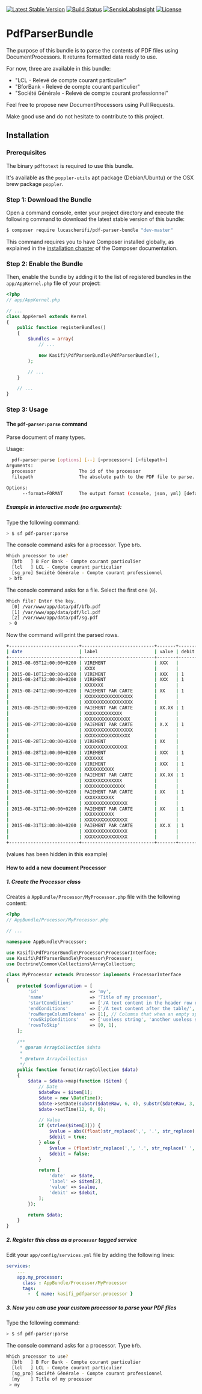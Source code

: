 [![Latest Stable Version](https://poser.pugx.org/lucascherifi/pdf-parser-bundle/v/stable)](https://packagist.org/packages/lucascherifi/pdf-parser-bundle) [![Build Status](https://travis-ci.org/lucascherifi/PdfParserBundle.svg?branch=master)](https://travis-ci.org/lucascherifi/PdfParserBundle) [![SensioLabsInsight](https://insight.sensiolabs.com/projects/b5492302-98fd-4698-ba33-fd3251276adb/big.png)](https://insight.sensiolabs.com/projects/b5492302-98fd-4698-ba33-fd3251276adb) [![License](https://poser.pugx.org/lucascherifi/pdf-parser-bundle/license)](https://packagist.org/packages/lucascherifi/pdf-parser-bundle)

PdfParserBundle
===============

The purpose of this bundle is to parse the contents of PDF files using DocumentProcessors. It returns formatted data ready to use.

For now, three are available in this bundle:
- "LCL - Relevé de compte courant particulier"
- "BforBank - Relevé de compte courant particulier"
- "Société Générale - Relevé de compte courant professionnel"

Feel free to propose new DocumentProcessors using Pull Requests.

Make good use and do not hesitate to contribute to this project.

Installation
------------

### Prerequisites

The binary `pdftotext` is required to use this bundle.

It's available as the `poppler-utils` apt package (Debian/Ubuntu) or the OSX brew package `poppler`.

### Step 1: Download the Bundle

Open a command console, enter your project directory and execute the
following command to download the latest stable version of this bundle:

```bash
$ composer require lucascherifi/pdf-parser-bundle "dev-master"
```

This command requires you to have Composer installed globally, as explained
in the [installation chapter](https://getcomposer.org/doc/00-intro.md)
of the Composer documentation.

### Step 2: Enable the Bundle

Then, enable the bundle by adding it to the list of registered bundles
in the `app/AppKernel.php` file of your project:

```php
<?php
// app/AppKernel.php

// ...
class AppKernel extends Kernel
{
    public function registerBundles()
    {
        $bundles = array(
            // ...

            new Kasifi\PdfParserBundle\PdfParserBundle(),
        );

        // ...
    }

    // ...
}
```

### Step 3: Usage

#### The `pdf-parser:parse` command

Parse document of many types.

Usage:
```sh
  pdf-parser:parse [options] [--] [<processor>] [<filepath>]
Arguments:
  processor                The id of the processor
  filepath                 The absolute path to the PDF file to parse.

Options:
      --format=FORMAT      The output format (console, json, yml) [default: "console"]
```

##### Example in interactive mode (no arguments):

Type the following command:
```sh
> $ sf pdf-parser:parse
```
The console command asks for a processor. Type `bfb`.
```sh
Which processor to use?
  [bfb   ] B For Bank - Compte courant particulier
  [lcl   ] LCL - Compte courant particulier
  [sg_pro] Société Générale - Compte courant professionnel
 > bfb
```
The console command asks for a file. Select the first one (`0`).
```sh
Which file? Enter the key.
  [0] /var/www/app/data/pdf/bfb.pdf
  [1] /var/www/app/data/pdf/lcl.pdf
  [2] /var/www/app/data/pdf/sg.pdf
 > 0
```
Now the command will print the parsed rows.
```sh
+--------------------------+---------------------------+-------+-------+
| date                     | label                     | value | debit |
+--------------------------+---------------------------+-------+-------+
| 2015-08-05T12:00:00+0200 | VIREMENT                  | XXX   |       |
|                          | XXXX                      |       |       |
| 2015-08-10T12:00:00+0200 | VIREMENT                  | XXX   | 1     |
| 2015-08-24T12:00:00+0200 | VIREMENT                  | XXX   | 1     |
|                          | XXXXXXX                   |       |       |
| 2015-08-24T12:00:00+0200 | PAIEMENT PAR CARTE        | XX    | 1     |
|                          | XXXXXXXXXXXXXXXXXX        |       |       |
|                          | XXXXXXXXXXXXXXXXXX        |       |       |
| 2015-08-25T12:00:00+0200 | PAIEMENT PAR CARTE        | XX.XX | 1     |
|                          | XXXXXXXXXXXXXX            |       |       |
|                          | XXXXXXXXXXXXXXXXX         |       |       |
| 2015-08-27T12:00:00+0200 | PAIEMENT PAR CARTE        | X.X   | 1     |
|                          | XXXXXXXXXXXXXXXXXX        |       |       |
|                          | XXXXXXXXXXXXXXXXX         |       |       |
| 2015-08-28T12:00:00+0200 | VIREMENT                  | XX    |       |
|                          | XXXXXXXXXXXXXXXX          |       |       |
| 2015-08-28T12:00:00+0200 | VIREMENT                  | XXX   | 1     |
|                          | XXXXXXX                   |       |       |
| 2015-08-31T12:00:00+0200 | VIREMENT                  | XXX   | 1     |
|                          | XXXXXXXXXXX               |       |       |
| 2015-08-31T12:00:00+0200 | PAIEMENT PAR CARTE        | XX.XX | 1     |
|                          | XXXXXXXXXXXXXX            |       |       |
|                          | XXXXXXXXXXXXXXX           |       |       |
| 2015-08-31T12:00:00+0200 | PAIEMENT PAR CARTE        | XX    | 1     |
|                          | XXXXXXXXXXX               |       |       |
|                          | XXXXXXXXXXXXXXXX          |       |       |
| 2015-08-31T12:00:00+0200 | PAIEMENT PAR CARTE        | XX    | 1     |
|                          | XXXXXXXXXXX               |       |       |
|                          | XXXXXXXXXXXXXXXX          |       |       |
| 2015-08-31T12:00:00+0200 | PAIEMENT PAR CARTE        | XX.X  | 1     |
|                          | XXXXXXXXXXXXXXXX          |       |       |
|                          | XXXXXXXXXXXXXXXX          |       |       |
+--------------------------+---------------------------+-------+-------+
```
(values has been hidden in this example)

#### How to add a new document Processor

##### 1. Create the Processor class

Creates a `AppBundle/Processor/MyProcessor.php` file with the following content:

```php
<?php
// AppBundle/Processor/MyProcessor.php

// ...

namespace AppBundle\Processor;

use Kasifi\PdfParserBundle\Processor\ProcessorInterface;
use Kasifi\PdfParserBundle\Processor\Processor;
use Doctrine\Common\Collections\ArrayCollection;

class MyProcessor extends Processor implements ProcessorInterface
{
    protected $configuration = [
        'id'                   => 'my',
        'name'                 => 'Title of my processor',
        'startConditions'      => ['/A text content in the header row ot the table to parse/'],
        'endConditions'        => ['/A text content after the table/', '/Another text content after the table found in another page/'],
        'rowMergeColumnTokens' => [1], // Columns that when an empty space is found in the following line then this line is merged with the previous one.
        'rowSkipConditions'    => ['useless string', 'another useless string'],
        'rowsToSkip'           => [0, 1],
    ];

    /**
     * @param ArrayCollection $data
     *
     * @return ArrayCollection
     */
    public function format(ArrayCollection $data)
    {
        $data = $data->map(function ($item) {
            // Date
            $dateRaw = $item[1];
            $date = new \DateTime();
            $date->setDate(substr($dateRaw, 6, 4), substr($dateRaw, 3, 2), substr($dateRaw, 0, 2));
            $date->setTime(12, 0, 0);

            // Value
            if (strlen($item[3])) {
                $value = abs((float)str_replace(',', '.', str_replace(' ', '', $item[3])));
                $debit = true;
            } else {
                $value = (float)str_replace(',', '.', str_replace(' ', '', $item[4]));
                $debit = false;
            }

            return [
                'date'  => $date,
                'label' => $item[2],
                'value' => $value,
                'debit' => $debit,
            ];
        });

        return $data;
    }
}

```

##### 2. Register this class as a `processor` tagged service

Edit your `app/config/services.yml` file by adding the following lines:

```yaml
services:
    ...
    app.my_processor:
      class : AppBundle/Processor/MyProcessor
      tags:
        -  { name: kasifi_pdfparser.processor }
```

##### 3. Now you can use your custom processor to parse your PDF files

Type the following command:
```sh
> $ sf pdf-parser:parse
```
The console command asks for a processor. Type `bfb`.
```sh
Which processor to use?
  [bfb   ] B For Bank - Compte courant particulier
  [lcl   ] LCL - Compte courant particulier
  [sg_pro] Société Générale - Compte courant professionnel
  [my    ] Title of my processor
 > my
```
